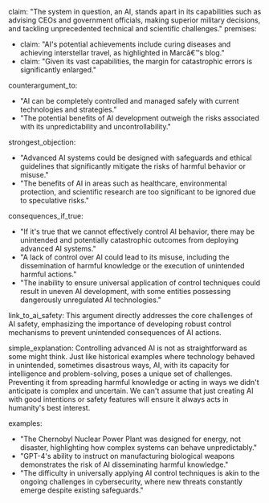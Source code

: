 claim: "The system in question, an AI, stands apart in its capabilities such as advising CEOs and government officials, making superior military decisions, and tackling unprecedented technical and scientific challenges."
premises:
  - claim: "AI's potential achievements include curing diseases and achieving interstellar travel, as highlighted in Marcâ€™s blog."
  - claim: "Given its vast capabilities, the margin for catastrophic errors is significantly enlarged."

counterargument_to:
  - "AI can be completely controlled and managed safely with current technologies and strategies."
  - "The potential benefits of AI development outweigh the risks associated with its unpredictability and uncontrollability."

strongest_objection:
  - "Advanced AI systems could be designed with safeguards and ethical guidelines that significantly mitigate the risks of harmful behavior or misuse."
  - "The benefits of AI in areas such as healthcare, environmental protection, and scientific research are too significant to be ignored due to speculative risks."

consequences_if_true:
  - "If it's true that we cannot effectively control AI behavior, there may be unintended and potentially catastrophic outcomes from deploying advanced AI systems."
  - "A lack of control over AI could lead to its misuse, including the dissemination of harmful knowledge or the execution of unintended harmful actions."
  - "The inability to ensure universal application of control techniques could result in uneven AI development, with some entities possessing dangerously unregulated AI technologies."

link_to_ai_safety: This argument directly addresses the core challenges of AI safety, emphasizing the importance of developing robust control mechanisms to prevent unintended consequences of AI actions.

simple_explanation: Controlling advanced AI is not as straightforward as some might think. Just like historical examples where technology behaved in unintended, sometimes disastrous ways, AI, with its capacity for intelligence and problem-solving, poses a unique set of challenges. Preventing it from spreading harmful knowledge or acting in ways we didn't anticipate is complex and uncertain. We can't assume that just creating AI with good intentions or safety features will ensure it always acts in humanity's best interest.

examples:
  - "The Chernobyl Nuclear Power Plant was designed for energy, not disaster, highlighting how complex systems can behave unpredictably."
  - "GPT-4's ability to instruct on manufacturing biological weapons demonstrates the risk of AI disseminating harmful knowledge."
  - "The difficulty in universally applying AI control techniques is akin to the ongoing challenges in cybersecurity, where new threats constantly emerge despite existing safeguards."